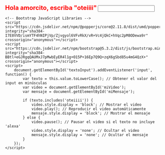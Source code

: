 
<html lang="en">
<head>
    <meta charset="UTF-8">
    <meta name="viewport" content="width=device-width, initial-scale=1.0">
    <title>Para mi princesa 💕 </title>
    <!-- Bootstrap CSS v5.2.1 -->
    <link href="https://cdn.jsdelivr.net/npm/bootstrap@5.3.2/dist/css/bootstrap.min.css" rel="stylesheet" integrity="sha384-T3c6CoIi6uLrA9TneNEoa7RxnatzjcDSCmG1MXxSR1GAsXEV/Dwwykc2MPK8M2HN" crossorigin="anonymous">
    <style>
        /* Estilo para el video */
        video {
            width: 700px; /* Ajusta el ancho máximo según el contenedor */
            height: 400px; /* Permite que el alto se ajuste proporcionalmente */
            display: block; /* Evita espacios no deseados */
            margin: 0 auto; /* Centra el video horizontalmente */
        }
        /* Estilo para el div */
        #miMensaje {
            display: none; /* Ocultar por defecto */
            margin: 20px auto; /* Centrar el div horizontalmente */
            text-align: center; /* Centrar el texto */
            padding: 20px; /* Espaciado interno */
            border: 2px solid #ff0000;
            border-radius: 15px; /* Bordes redondeados */
            background-color: #ffffff;
            font-family: 'Courier New', Courier, monospace; /* Fuente personalizada */
            font-size: 18px; /* Tamaño de fuente */
            color: #d60000; /* Color del texto */
        }
        /* Estilo para el botón */
        .form-label {
            font-weight: bold;
            font-size: 20px;
            color: #ff0000;
        }
    </style>
</head>
<body>
    <header>
        <!-- Coloca la barra de navegación aquí -->
    </header>
    <main>
        <div class="container mt-5">
            <div class="mb-3">
                <label for="textoInput" class="form-label">Hola amorcito, escriba "oteiiii"</label>
                <input type="text" id="textoInput" class="form-control">
            </div>
            <div id="miMensaje">
                <p>
                 Te quiero mucho mi vale preciosa, le doy gracias a mi Dios por tenerte en mi vida, te llevo en mi corazon ❤️❤️❤️😍
                </p>
            </div>
            <video id="miVideo" controls style="display: none;">
                <source src="C:\Users\Eduardo\Downloads\x2mate.com-Cigarettes After Sex - Heavenly (Traducida al Español + Lyrics)-(1080p).mp4" type="video/mp4">
                Tu navegador no soporta el elemento de video.
            </video>
        </div>
    </main>
    <footer>
        <!-- Coloca el pie de página aquí -->
    </footer>

    <!-- Bootstrap JavaScript Libraries -->
    <script src="https://cdn.jsdelivr.net/npm/@popperjs/core@2.11.8/dist/umd/popper.min.js" integrity="sha384-I7E8VVD/ismYTF4hNIPjVp/Zjvgyol6VFvRkX/vR+Vc4jQkC+hVqc2pM8ODewa9r" crossorigin="anonymous"></script>
    <script src="https://cdn.jsdelivr.net/npm/bootstrap@5.3.2/dist/js/bootstrap.min.js" integrity="sha384-BBtl+eGJRgqQAUMxJ7pMwbEyER4l1g+O15P+16Ep7Q9Q+zqX6gSbd85u4mG4QzX+" crossorigin="anonymous"></script>
    <script>
        document.getElementById('textoInput').addEventListener('input', function() {
            var texto = this.value.toLowerCase(); // Obtener el valor del input en minúsculas
            var video = document.getElementById('miVideo');
            var mensaje = document.getElementById('miMensaje');

            if (texto.includes('oteiiii')) {
                video.style.display = 'block'; // Mostrar el video
                video.play(); // Reproducir el video automáticamente
                mensaje.style.display = 'block'; // Mostrar el mensaje
            } else {
                video.pause(); // Pausar el video si el texto no incluye 'alexa'
                video.style.display = 'none'; // Ocultar el video
                mensaje.style.display = 'none'; // Ocultar el mensaje
            }
        });
    </script>
</body>
</html>
